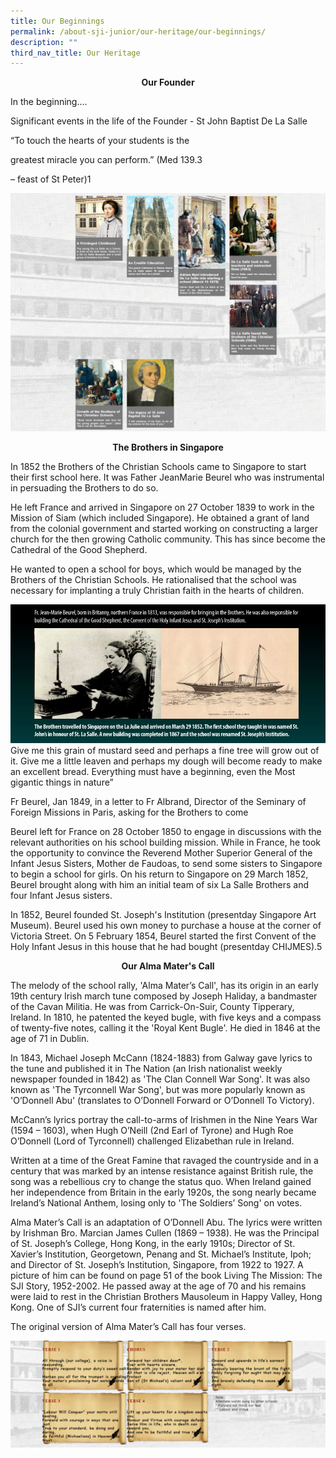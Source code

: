 ```yaml
---
title: Our Beginnings
permalink: /about-sji-junior/our-heritage/our-beginnings/
description: ""
third_nav_title: Our Heritage
---
```

<p style="text-align: center"><strong>Our Founder</strong></p>

In the beginning....  
  

Significant events in the life of the Founder - St John Baptist De La Salle&nbsp;

“To touch the hearts of your students is the&nbsp;

greatest miracle you can perform.” (Med 139.3&nbsp;

– feast of St Peter)1

![](/images/ourbeginnings.png)
<p style="text-align: center"><strong>The Brothers in Singapore</strong></p>

In 1852 the Brothers of the Christian Schools came to Singapore to start their first school here. It was Father Jean­Marie Beurel who was instrumental in persuading the Brothers to do so.  
  
He left France and arrived in Singapore on 27 October 1839 to work in the Mission of Siam (which included Singapore). He obtained a grant of land from the colonial government and started working on constructing a larger church for the then growing Catholic community. This has since become the Cathedral of the Good Shepherd.  
  
He wanted to open a school for boys, which would be managed by the Brothers of the Christian Schools. He rationalised that the school was necessary for implanting a truly Christian faith in the hearts of children.

![brother_trvelled.jpg](/images/brother_trvelled.jpg)  
Give me this grain of mustard seed and perhaps a fine tree will grow out of it. Give me a little leaven and perhaps my dough will become ready to make an excellent bread. Everything must have a beginning, even the Most gigantic things in nature”  
  
Fr Beurel, Jan 1849, in a letter to Fr Albrand, Director of the Seminary of Foreign Missions in Paris, asking for the Brothers to come  

Beurel left for France on 28 October 1850 to engage in discussions with the relevant authorities on his school building mission. While in France, he took the opportunity to convince the Reverend Mother Superior General of the Infant Jesus Sisters, Mother de Faudoas, to send some sisters to Singapore to begin a school for girls. On his return to Singapore on 29 March 1852, Beurel brought along with him an initial team of six La Salle Brothers and four Infant Jesus sisters.  
  
In 1852, Beurel founded St. Joseph's Institution (present­day Singapore Art Museum). Beurel used his own money to purchase a house at the corner of Victoria Street. On 5 February 1854, Beurel started the first Convent of the Holy Infant Jesus in this house that he had bought (present­day CHIJMES).5

<p style="text-align: center"><strong>Our Alma Mater's Call</strong></p>

The melody of the school rally, 'Alma Mater’s Call', has its origin in an early 19th century Irish march tune composed by Joseph Haliday, a bandmaster of the Cavan Militia. He was from Carrick-On-Suir, County Tipperary, Ireland. In 1810, he patented the keyed bugle, with five keys and a compass of twenty-five notes, calling it the 'Royal Kent Bugle'. He died in 1846 at the age of 71 in Dublin.  
  
  
In 1843, Michael Joseph McCann (1824-1883) from Galway gave lyrics to the tune and published it in The Nation (an Irish nationalist weekly newspaper founded in 1842) as 'The Clan Connell War Song'. It was also known as 'The Tyrconnell War Song', but was more popularly known as 'O’Donnell Abu' (translates to O’Donnell Forward or O’Donnell To Victory).  
  
McCann’s lyrics portray the call-to-arms of Irishmen in the Nine Years War (1594 – 1603), when Hugh O’Neill (2nd Earl of Tyrone) and Hugh Roe O’Donnell (Lord of Tyrconnell) challenged Elizabethan rule in Ireland.  
  
Written at a time of the Great Famine that ravaged the countryside and in a century that was marked by an intense resistance against British rule, the song was a rebellious cry to change the status quo. When Ireland gained her independence from Britain in the early 1920s, the song nearly became Ireland’s National Anthem, losing only to 'The Soldiers’ Song' on votes.  
  
Alma Mater’s Call is an adaptation of O’Donnell Abu. The lyrics were written by Irishman Bro. Marcian James Cullen (1869 – 1938). He was the Principal of St. Joseph’s College, Hong Kong, in the early 1910s; Director of St. Xavier’s Institution, Georgetown, Penang and St. Michael’s Institute, Ipoh; and Director of St. Joseph’s Institution, Singapore, from 1922 to 1927. A picture of him can be found on page 51 of the book Living The Mission: The SJI Story, 1952-2002. He passed away at the age of 70 and his remains were laid to rest in the Christian Brothers Mausoleum in Happy Valley, Hong Kong. One of SJI’s current four fraternities is named after him.  
  
The original version of Alma Mater’s Call has four verses.

![](/images/almamater.png)


